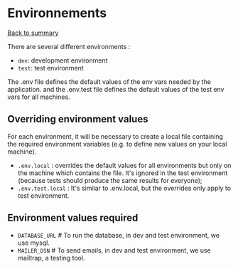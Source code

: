 # Environnements

[Back to summary](index.md)

There are several different environments :

- `dev`: development environment
- `test`: test environment

The .env file defines the default values of the env vars needed by the application. and the .env.test file defines the default values of the test env vars for all machines.

## Overriding environment values

For each environment, it will be necessary to create a local file containing the required environment variables (e.g. to define new values on your local machine).

- `.env.local` : overrides the default values for all environments but only on the machine which contains the file. It's ignored in the test environment (because tests should produce the same results for everyone);
- `.env.test.local` : It's similar to .env.local, but the overrides only apply to test environment.

## Environment values required

- `DATABASE_URL` # To run the database, in dev and test environment, we use mysql.
- `MAILER_DSN` # To send emails, in dev and test environment, we use mailtrap, a testing tool.
